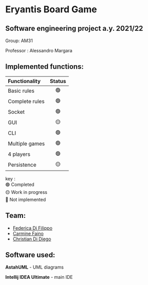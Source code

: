 # Eryantis Board Game 
## Software engineering project a.y. 2021/22

Group: AM31

Professor : Alessandro Margara

## Implemented functions: 

| Functionality |     Status     |
|:-----------------------|:--------------:|
| Basic rules |     🟢     |
| Complete rules |     🟢      |
| Socket | 🟢 |
| GUI | 🟡 |
| CLI |     🟢     |
| Multiple games | 🟢 |
| 4 players | 🟢 |
| Persistence | 🟡 |

key :   
🟢 Completed     
🟡 Work in progress  
🔴 Not implemented

## Team:
* [Federica Di Filippo](https://github.com/FedericaDiFilippo)
* [Carmine Faino](https://github.com/CarmineFaino)
* [Christian Di Diego](https://github.com/ChristianDiDiego)

## Software used:

**AstahUML** - UML diagrams

**Intellij IDEA Ultimate** - main IDE 